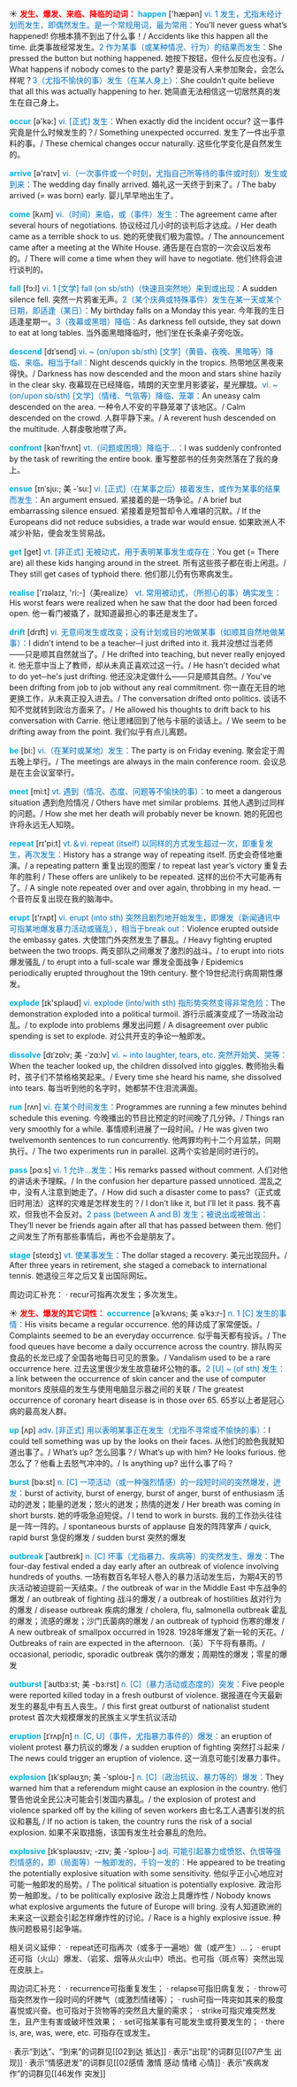 ☀ <font color="red">**发生、爆发、来临、降临的动词：**</font>
<font color="sky blue">**happen**</font> ['hæpən] 
<font color="#0070c0">vi. 1 发生，尤指未经计划而发生，即偶然发生。是一个常规用词，最为常用：</font>You’ll never guess what’s happened! 你根本猜不到出了什么事！/ Accidents like this happen all the time. 此类事故经常发生。<font color="#0070c0">2 作为某事（或某种情况、行为）的结果而发生：</font>She pressed the button but nothing happened. 她按下按钮，但什么反应也没有。/ What happens if nobody comes to the party? 要是没有人来参加聚会，会怎么样呢？<font color="#0070c0">3（尤指不愉快的事）发生（在某人身上）：</font>She couldn’t quite believe that all this was actually happening to her. 她简直无法相信这一切居然真的发生在自己身上。 

<font color="sky blue">**occur**</font> [ə'kə:] 
<font color="#0070c0">vi. [正式] 发生：</font>When exactly did the incident occur? 这一事件究竟是什么时候发生的？/ Something unexpected occurred. 发生了一件出乎意料的事。/ These chemical changes occur naturally. 这些化学变化是自然发生的。

<font color="sky blue">**arrive**</font> [ə'raɪv] 
<font color="#0070c0">vi.（一次事件或一个时刻，尤指自己所等待的事件或时刻）发生或到来：</font>The wedding day finally arrived. 婚礼这一天终于到来了。/ The baby arrived (= was born) early. 婴儿早早地出生了。

<font color="sky blue">**come**</font> [kʌm] 
<font color="#0070c0">vi.（时间）来临，或（事件）发生：</font>The agreement came after several hours of negotiations. 协议经过几小时的谈判后才达成。/ Her death came as a terrible shock to us. 她的死使我们极为震惊。/ The announcement came after a meeting at the White House. 通告是在白宫的一次会议后发布的。/ There will come a time when they will have to negotiate. 他们终将会进行谈判的。

<font color="sky blue">**fall**</font> [fɔ:l] 
<font color="#0070c0">vi. 1 [文学] fall (on sb/sth)（快速且突然地）来到或出现：</font>A sudden silence fell. 突然一片鸦雀无声。<font color="#0070c0">2（某个庆典或特殊事件）发生在某一天或某个日期，即适逢（某日）：</font>My birthday falls on a Monday this year. 今年我的生日适逢星期一。<font color="#0070c0">3（夜幕或黑暗）降临：</font>As darkness fell outside, they sat down to eat at long tables. 当外面黑暗降临时，他们坐在长条桌子旁吃饭。
           
<font color="sky blue">**descend**</font> [dɪˈsend]
<font color="#0070c0">vi. ~ (on/upon sb/sth) [文学]（黄昏、夜晚、黑暗等）降临、来临。相当于fall：</font>Night descends quickly in the tropics. 热带地区黑夜来得快。/ Darkness has now descended and the moon and stars shine hazily in the clear sky. 夜幕现在已经降临，晴朗的天空里月影婆娑，星光朦胧。<font color="#0070c0">vi. ~ (on/upon sb/sth) [文学]（情绪、气氛等）降临、笼罩：</font>An uneasy calm descended on the area. 一种令人不安的平静笼罩了该地区。/ Calm descended on the crowd. 人群平静下来。/ A reverent hush descended on the multitude. 人群虔敬地噤了声。            

<font color="sky blue">**confront**</font> [kənˈfrʌnt]
<font color="#0070c0">vt.（问题或困境）降临于…：</font>I was suddenly confronted by the task of rewriting the entire book. 重写整部书的任务突然落在了我的身上。          

<font color="sky blue">**ensue**</font> [ɪnˈsju:; 美 -ˈsu:]
<font color="#0070c0">vi. [正式]（在某事之后）接着发生，或作为某事的结果而发生：</font>An argument ensued. 紧接着的是一场争论。/ A brief but embarrassing silence ensued. 紧接着是短暂却令人难堪的沉默。/ If the Europeans did not reduce subsidies, a trade war would ensue. 如果欧洲人不减少补贴，便会发生贸易战。

<font color="sky blue">**get**</font> [ɡet] 
<font color="#0070c0">vt. [非正式] 无被动式，用于表明某事发生或存在：</font>You get (= There are) all these kids hanging around in the street. 所有这些孩子都在街上闲逛。/ They still get cases of typhoid there. 他们那儿仍有伤寒病发生。

<font color="sky blue">**realise**</font> ['rɪəlaɪz, 'ri:-]（美realize）
<font color="#0070c0">vt. 常用被动式，（所担心的事）确实发生：</font>His worst fears were realized when he saw that the door had been forced open. 他一看门被撬了，就知道最担心的事还是发生了。
           
<font color="sky blue">**drift**</font> [drɪft]
<font color="#0070c0">vi. 无意间发生或改变；没有计划或目的地做某事（如顺其自然地做某事）：</font>I didn't intend to be a teacher─I just drifted into it. 我并没想过当老师——只是顺其自然就当了。/ He drifted into teaching, but never really enjoyed it. 他无意中当上了教师，却从未真正喜欢过这一行。/ He hasn't decided what to do yet─he's just drifting. 他还没决定做什么——只是顺其自然。/ You've been drifting from job to job without any real commitment. 你一直在无目的地更换工作，从未真正投入进去。/ The conversation drifted onto politics. 谈话不知不觉就转到政治方面来了。/ He allowed his thoughts to drift back to his conversation with Carrie. 他让思绪回到了他与卡丽的谈话上。/ We seem to be drifting away from the point. 我们似乎有点儿离题。

<font color="sky blue">**be**</font> [bi:] 
<font color="#0070c0">vi.（在某时或某地）发生：</font>The party is on Friday evening. 聚会定于周五晚上举行。/ The meetings are always in the main conference room. 会议总是在主会议室举行。

<font color="sky blue">**meet**</font> [mi:t] 
<font color="#0070c0">vt. 遇到（情况、态度、问题等不愉快的事）：</font>to meet a dangerous situation 遇到危险情况 / Others have met similar problems. 其他人遇到过同样的问题。/ How she met her death will probably never be known. 她的死因也许将永远无人知晓。

<font color="sky blue">**repeat**</font> [rɪ'pi:t] 
<font color="#0070c0">vt.＆vi. repeat (itself) 以同样的方式发生超过一次，即重复发生，再次发生：</font>History has a strange way of repeating itself. 历史会奇怪地重演。/ a repeating pattern 重复出现的图案 / to repeat last year’s victory 重复去年的胜利 / These offers are unlikely to be repeated. 这样的出价不大可能再有了。/ A single note repeated over and over again, throbbing in my head. 一个音符反复出现在我的脑海中。

<font color="sky blue">**erupt**</font> [ɪ'rʌpt] 
<font color="#0070c0">vi. erupt (into sth) 突然且剧烈地开始发生，即爆发（新闻通讯中可指某地爆发暴力活动或骚乱），相当于break out：</font>Violence erupted outside the embassy gates. 大使馆门外突然发生了暴乱。/ Heavy fighting erupted between the two troops. 两支部队之间爆发了激烈的战斗。/ to erupt into riots 爆发骚乱 / to erupt into a full-scale war 爆发全面战争 / Epidemics periodically erupted throughout the 19th century. 整个19世纪流行病周期性爆发。

<font color="sky blue">**explode**</font> [ɪk'spləʊd] 
<font color="#0070c0">vi. explode (into/with sth) 指形势突然变得非常危险：</font>The demonstration exploded into a political turmoil. 游行示威演变成了一场政治动乱。/ to explode into problems 爆发出问题 / A disagreement over public spending is set to explode. 对公共开支的争论一触即发。
           
<font color="sky blue">**dissolve**</font> [dɪˈzɒlv; 美 -ˈzɑ:lv]
<font color="#0070c0">vi. ~ into laughter, tears, etc. 突然开始笑、哭等：</font>When the teacher looked up, the children dissolved into giggles. 教师抬头看时，孩子们不禁格格笑起来。/ Every time she heard his name, she dissolved into tears. 每当听到他的名字时，她都禁不住泪流满面。

<font color="sky blue">**run**</font> [rʌn] 
<font color="#0070c0">vi. 在某个时间发生：</font>Programmes are running a few minutes behind schedule this evening. 今晚播出的节目比预定的时间晚了几分钟。/ Things ran very smoothly for a while. 事情顺利进展了一段时间。/ He was given two twelvemonth sentences to run concurrently. 他两罪均判十二个月监禁，同期执行。/ The two experiments run in parallel. 这两个实验是同时进行的。

<font color="sky blue">**pass**</font> [pɑːs] 
<font color="#0070c0">vi. 1 允许…发生：</font>His remarks passed without comment. 人们对他的讲话未予理睬。/ In the confusion her departure passed unnoticed. 混乱之中，没有人注意到她走了。/ How did such a disaster come to pass?（正式或旧时用法）这样的灾难是怎样发生的？/ I don’t like it, but I’ll let it pass. 我不喜欢，但我也不会反对。<font color="#0070c0">2 pass (between A and B) 发生；被说出或被做出：</font>They’ll never be friends again after all that has passed between them. 他们之间发生了所有那些事情后，再也不会是朋友了。

<font color="sky blue">**stage**</font> [steɪdӡ] 
<font color="#0070c0">vt. 使某事发生：</font>The dollar staged a recovery. 美元出现回升。/ After three years in retirement, she staged a comeback to international tennis. 她退役三年之后又复出国际网坛。

周边词汇补充：
· recur可指再次发生；多次发生。

☀ <font color="red">**发生、爆发的其它词性：**</font>
<font color="sky blue">**occurrence**</font> [əˈkʌrəns; 美 əˈkɜ:r-]
<font color="#0070c0">n. 1 [C] 发生的事情：</font>His visits became a regular occurrence. 他的拜访成了家常便饭。/ Complaints seemed to be an everyday occurrence. 似乎每天都有投诉。/ The food queues have become a daily occurrence across the country. 排队购买食品的长龙已成了全国各地每日可见的景象。/ Vandalism used to be a rare occurrence here. 过去这里很少发生故意破坏公物的事。<font color="#0070c0">2 [U] ~ (of sth) 发生：</font>a link between the occurrence of skin cancer and the use of computer monitors 皮肤癌的发生与使用电脑显示器之间的关联 / The greatest occurrence of coronary heart disease is in those over 65. 65岁以上者是冠心病的最高发人群。

<font color="sky blue">**up**</font> [ʌp] 
<font color="#0070c0">adv. [非正式] 用以表明某事正在发生（尤指不寻常或不愉快的事）：</font>I could tell something was up by the looks on their faces. 从他们的脸色我就知道出事了。/ What’s up? 怎么回事？/ What’s up with him? He looks furious. 他怎么了？他看上去怒气冲冲的。/ Is anything up? 出什么事了吗？

<font color="sky blue">**burst**</font> [bə:st] 
<font color="#0070c0">n. [C] 一项活动（或一种强烈情感）的一段短时间的突然爆发，迸发：</font>burst of activity, burst of energy, burst of anger, burst of enthusiasm 活动的迸发；能量的迸发；怒火的迸发；热情的迸发 / Her breath was coming in short bursts. 她的呼吸急迫短促。/ I tend to work in bursts. 我的工作劲头往往是一阵一阵的。/ spontaneous bursts of applause 自发的阵阵掌声 / quick, rapid burst 急促的爆发 / sudden burst 突然的爆发
               
<font color="sky blue">**outbreak**</font> [ˈaʊtbreɪk]
<font color="#0070c0">n. [C] 坏事（尤指暴力、疾病等）的突然发生、爆发：</font>The four-day festival ended a day early after an outbreak of violence involving hundreds of youths. 一场有数百名年轻人卷入的暴力活动发生后，为期4天的节庆活动被迫提前一天结束。/ the outbreak of war in the Middle East 中东战争的爆发 / an outbreak of fighting 战斗的爆发 / a outbreak of hostilities 敌对行为的爆发 / disease outbreak 疾病的爆发 / cholera, flu, salmonella outbreak 霍乱的爆发；流感的爆发；沙门氏菌病的爆发 / an outbreak of typhoid 伤寒的爆发 / A new outbreak of smallpox occurred in 1928. 1928年爆发了新一轮的天花。/ Outbreaks of rain are expected in the afternoon.（英）下午将有暴雨。/ occasional, periodic, sporadic outbreak 偶尔的爆发；周期性的爆发；零星的爆发
           
<font color="sky blue">**outburst**</font> [ˈaʊtbɜ:st; 美 -bɜ:rst]
<font color="#0070c0">n. [C]（暴力活动或态度的）突发：</font>Five people were reported killed today in a fresh outburst of violence. 据报道在今天最新发生的暴乱中有五人丧生。/ this first great outburst of nationalist student protest 首次大规模爆发的民族主义学生抗议活动

<font color="sky blue">**eruption**</font> [ɪˈrʌpʃn]
<font color="#0070c0">n. [C, U]（事件，尤指暴力事件的）爆发：</font>an eruption of violent protest 暴力抗议的爆发 / a sudden eruption of fighting 突然打斗起来 / The news could trigger an eruption of violence. 这一消息可能引发暴力事件。
           
<font color="sky blue">**explosion**</font> [ɪkˈspləʊʒn; 美 -ˈsploʊ-]
<font color="#0070c0">n. [C]（政治抗议、暴力等的）爆发：</font>They warned him that a referendum might cause an explosion in the country. 他们警告他说全民公决可能会引发国内暴乱。/ the explosion of protest and violence sparked off by the killing of seven workers 由七名工人遇害引发的抗议和暴乱 / If no action is taken, the country runs the risk of a social explosion. 如果不采取措施，该国有发生社会暴乱的危险。
           
<font color="sky blue">**explosive**</font> [ɪkˈspləʊsɪv; -zɪv; 美 -ˈsploʊ-]
<font color="#0070c0">adj. 可能引起暴力或愤怒、仇恨等强烈情感的，即（局面等）一触即发的，千钧一发的：</font>He appeared to be treating the potentially explosive situation with some sensitivity. 他似乎正小心地应对可能一触即发的局势。/ The political situation is potentially explosive. 政治形势一触即发。/ to be politically explosive 政治上具爆炸性 / Nobody knows what explosive arguments the future of Europe will bring. 没有人知道欧洲的未来这一议题会引起怎样爆炸性的讨论。/ Race is a highly explosive issue. 种族问题极易引起争端。

相关词义延伸：
· repeat还可指再次（或多于一遍地）做（或产生）…；
· erupt还可指（火山）爆发、（岩浆、烟等从火山中）喷出。也可指（斑点等）突然出现在皮肤上。

周边词汇补充：
· recurrence可指重复发生；
· relapse可指旧病复发；
· throw可指突然发作一段时间的坏脾气（或激烈情绪等）；
· rush可指一阵突如其来的极度喜悦或兴奋。也可指对于货物等的突然且大量的需求；
· strike可指灾难突然发生，且产生有害或破坏性效果；
· set可指某事有可能发生或将要发生的；
· there is, are, was, were, etc. 可指存在或发生。

· 表示“到达”、“到来”的词群见[[02到达 抵达]]
· 表示“出现”的词群见[[07产生 出现]]
· 表示“情感迸发”的词群见[[02感情 激情 感动 情绪 心情]]
· 表示“疾病发作”的词群见[[46发作 突发]]
